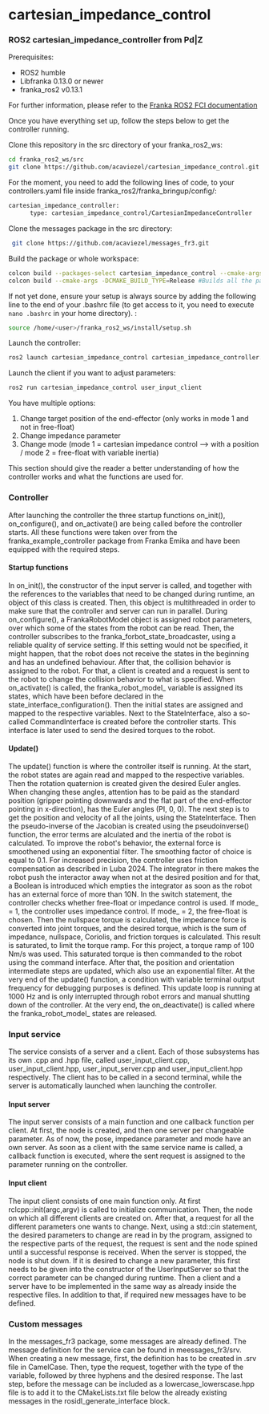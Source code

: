 # cartesian_impedance_control
### ROS2 cartesian_impedance_controller from Pd|Z

Prerequisites:
* ROS2 humble <br />
* Libfranka 0.13.0 or newer <br />
* franka_ros2 v0.13.1 <br />

For further information, please refer to the [Franka ROS2 FCI documentation](https://support.franka.de/docs/franka_ros2.html)

Once you have everything set up, follow the steps below to get the controller running.

Clone this repository in the src directory of your franka_ros2_ws: <br />
```bash
cd franka_ros2_ws/src 
git clone https://github.com/acaviezel/cartesian_impedance_control.git
```
For the moment, you need to add the following lines of code, to your controllers.yaml file inside franka_ros2/franka_bringup/config/:
```bash
cartesian_impedance_controller:
      type: cartesian_impedance_control/CartesianImpedanceController
```

Clone the messages package in the src directory: <br />
```bash
 git clone https://github.com/acaviezel/messages_fr3.git
```

Build the package or whole workspace: <br />
```bash
colcon build --packages-select cartesian_impedance_control --cmake-args -DCMAKE_BUILD_TYPE=Release
colcon build --cmake-args -DCMAKE_BUILD_TYPE=Release #Builds all the packages in your src folder
```

If not yet done, ensure your setup is always source by adding the following line to the end of your .bashrc file (to get access to it, you need to execute `nano .bashrc` in your home directory). : <br />
```bash
source /home/<user>/franka_ros2_ws/install/setup.sh 
```

Launch the controller: <br />
```bash
ros2 launch cartesian_impedance_control cartesian_impedance_controller.launch.py
```

Launch the client if you want to adjust parameters: <br />
``` bash
ros2 run cartesian_impedance_control user_input_client 
```

You have multiple options: 
1. Change target position of the end-effector (only works in mode 1 and not in free-float)
2. Change impedance parameter
3. Change mode (mode 1 = cartesian impedance control --> with a position / mode 2 = free-float with variable inertia)

This section should give the reader a better understanding of how the controller
works and what the functions are used for.
### Controller
After launching the controller the three startup functions on_init(), on_configure(), and on_activate() are being called before the controller starts. All these functions were taken over from the franka_example_controller package from Franka Emika and have been equipped with the required steps.
#### Startup functions
In on_init(), the constructor of the input server is called, and together with the references to the variables that need to be changed during runtime, an object of this class is created. Then, this object is multithreaded in order to make sure that the controller and server can run in parallel. During on_configure(), a FrankaRobotModel object is assigned robot parameters, over which some of the states from the robot can be read. Then, the controller subscribes to the franka_forbot_state_broadcaster, using a reliable quality of service setting. If this setting would not be specified, it might happen, that the robot does not receive the states in the beginning and has an undefined behaviour. After that, the collision behavior is assigned to the robot. For that, a client is created and a request is sent to the robot to change the collision behavior to what is specified. When on_activate() is called, the franka_robot_model_ variable is assigned its states, which have been before declared in the state_interface_configuration(). Then the initial states are assigned and mapped to the respective variables. Next to the StateInterface, also a so-called CommandInterface is created before the controller starts. This interface is later used to send the desired torques to the robot.
#### Update()
The update() function is where the controller itself is running. At the start, the robot states are again read and mapped to the respective variables. Then the rotation quaternion is created given the desired Euler angles. When changing these angles, attention has to be paid as the standard position (gripper pointing downwards and the flat part of the end-effector pointing in x-direction), has the Euler angles (PI, 0, 0). The next step is to get the position and velocity of all the joints, using the StateInterface. Then the pseudo-inverse of the Jacobian is created using the pseudoinverse() function, the error terms are alculated and the inertia of the robot is calculated. To improve the robot's behavior, the external force is smoothened using an exponential filter. The smoothing factor of choice is equal to 0.1. For increased precision, the controller uses friction compensation as described in Luba 2024. The integrator in there makes the robot push the interactor away when not at the desired position and for that, a Boolean is introduced which empties the integrator as soon as the robot has an external force of more than 10N. In the switch statement, the controller checks whether free-float or impedance control is used. If mode_ = 1, the controller uses impedance control. If mode_ = 2, the free-float is chosen. Then the nullspace torque is calculated, the impedance force is converted into joint torques, and the desired torque, which is the sum of impedance, nullspace, Coriolis, and friction torques is calculated. This result is saturated, to limit the torque ramp. For this project, a torque ramp of 100 Nm/s was used. This saturated torque is then commanded to the robot using the command interface. After that, the position and orientation intermediate steps are updated, which also use an exponential filter. At the very end of the update() function, a condition with variable terminal output frequency for debugging purposes is defined. This update loop is running at 1000 Hz and is only interrupted through robot errors and manual shutting down of the controller. At the very end, the on_deactivate() is called where the franka_robot_model_ states are released. 

### Input service
The service consists of a server and a client. Each of those subsystems has its own .cpp and .hpp file, called user_input_client.cpp, user_input_client.hpp, user_input_server.cpp and user_input_client.hpp respectively. The client has to be called in a second terminal, while the server is automatically launched when launching the controller.

#### Input server
The input server consists of a main function and one callback function per client. At first, the node is created, and then one server per changeable parameter. As of now, the pose, impedance parameter and mode have an own server. As soon as a client with the same service name is called, a callback function is executed, where the sent request is assigned to the parameter running on the controller. 

#### Input client
The input client consists of one main function only. At first rclcpp::init(argc,argv) is called to initialize communication. Then, the node on which all different clients are created on. After that, a request for all the different parameters one wants to change. Next, using a std::cin statement, the desired parameters to change are read in by the program, assigned to the respective parts of the request, the request is sent and the node spined until a successful response is received. When the server is stopped, the node is shut down. If it is desired to change a new parameter, this first needs to be given into the constructor of the UserInputServer so that the correct parameter can be changed during runtime. Then a client and a server have to be implemented in the same way as already inside the respective files. In addition to that, if
required new messages have to be defined.

### Custom messages
In the messages_fr3 package, some messages are already defined. The message definition for the service can be found in meessages_fr3/srv. When creating a new message, first, the definition has to be created in .srv file in CamelCase. Then, type the request, together with the type of the variable, followed by three hyphens and the desired response. The last step, before the message can be included as a lowercase_lowerscase.hpp file is to add it to the CMakeLists.txt file below the already existing messages in the rosidl_generate_interface block.
